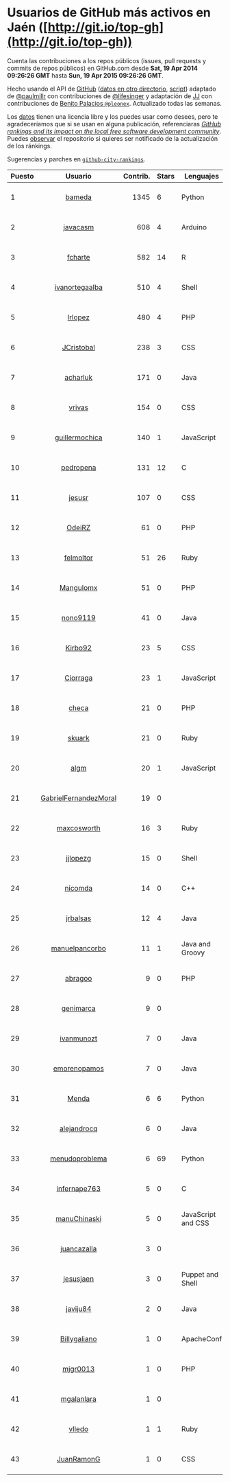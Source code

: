 # Usuarios de GitHub más activos en Jaén ([http://git.io/top-gh](http://git.io/top-gh))



  Cuenta las contribuciones a los repos públicos (issues, pull requests y commits de repos públicos) en GitHub.com desde  **Sat, 19 Apr 2014 09:26:26 GMT** hasta **Sun, 19 Apr 2015 09:26:26 GMT**.

  Hecho usando el API de [GitHub](http://github.com) ([datos en otro directorio](https://github.com/JJ/top-github-users-data/tree/master/data), [script](https://github.com/JJ/top-github-users)) adaptado de [@paulmillr](https://github.com/paulmillr) con contribuciones de [@lifesinger](https://github.com/lifesinger) y adaptación de [JJ](http://jj.github.io) con contribuciones de [Benito Palacios `@pleonex`](http://github.com/pleonex). Actualizado todas las semanas.

  Los [datos](https://github.com/JJ/top-github-users-data/tree/master/data) tienen una licencia libre y los puedes usar como desees, pero te agradeceríamos que si se usan en alguna publicación, referenciaras [*GitHub rankings and its impact on the local free software development community*](https://thewinnower.com/papers/github-rankings-and-its-impact-on-the-local-free-software-development-community). Puedes [observar](https://github.com/JJ/top-github-users-data/subscription) el repositorio si quieres ser notificado de la actualización de los ránkings. 

  Sugerencias y parches en [`github-city-rankings`](http://github.com/JJ/github-city-rankings). 


| Puesto   |  Usuario  |Contrib.| Stars | Lenguajes   |      Lugar      |  Avatar  |
|----------|:---------:|-------:|-------|-------------|:---------------:|----------|
| 1 | [bameda](https://github.com/bameda) | 1345 | 6 | Python | Madrid, Jaén, Spain, España | <img src='https://avatars2.githubusercontent.com/u/877218?v=3&s=64' width='64' height='64' title='David Barragán Merino'> |
| 2 | [javacasm](https://github.com/javacasm) | 608 | 4 | Arduino | Granada, Jaén (Spain) | <img src='https://avatars3.githubusercontent.com/u/3841695?v=3&s=64' width='64' height='64' title='Jose Antonio Vacas'> |
| 3 | [fcharte](https://github.com/fcharte) | 582 | 14 | R | Jaén, Granada, Spain | <img src='https://avatars3.githubusercontent.com/u/8365501?v=3&s=64' width='64' height='64' title='Francisco Charte Ojeda'> |
| 4 | [ivanortegaalba](https://github.com/ivanortegaalba) | 510 | 4 | Shell | Granada, Jaén, Spain | <img src='https://avatars0.githubusercontent.com/u/5699976?v=3&s=64' width='64' height='64' title='Ivan Ortega Alba'> |
| 5 | [lrlopez](https://github.com/lrlopez) | 480 | 4 | PHP | Linares (Jaén) | <img src='https://avatars0.githubusercontent.com/u/547387?v=3&s=64' width='64' height='64' title='Luis Ramón López'> |
| 6 | [JCristobal](https://github.com/JCristobal) | 238 | 3 | CSS | Jaén, Granada | <img src='https://avatars0.githubusercontent.com/u/8878426?v=3&s=64' width='64' height='64' title='J. Cristóbal López'> |
| 7 | [acharluk](https://github.com/acharluk) | 171 | 0 | Java | Jaén, Granada, Spain | <img src='https://avatars3.githubusercontent.com/u/5154281?v=3&s=64' width='64' height='64' title='ACharLuk'> |
| 8 | [vrivas](https://github.com/vrivas) | 154 | 0 | CSS | Jaen, Jaén, Granada, Spain | <img src='https://avatars0.githubusercontent.com/u/3046042?v=3&s=64' width='64' height='64' title='Víctor Manuel Rivas Santos'> |
| 9 | [guillermochica](https://github.com/guillermochica) | 140 | 1 | JavaScript | Granada, de Jaén | <img src='https://avatars0.githubusercontent.com/u/9317092?v=3&s=64' width='64' height='64' title='Guillermo Chica Sabariego'> |
| 10 | [pedropena](https://github.com/pedropena) | 131 | 12 | C | Jaén, Spain | <img src='https://avatars3.githubusercontent.com/u/834583?v=3&s=64' width='64' height='64' title='Pedro Peña Pérez'> |
| 11 | [jesusr](https://github.com/jesusr) | 107 | 0 | CSS | Madrid/Jaén, Spain | <img src='https://avatars2.githubusercontent.com/u/1256168?v=3&s=64' width='64' height='64' title='Jesús R Peinado'> |
| 12 | [OdeiRZ](https://github.com/OdeiRZ) | 61 | 0 | PHP | Linares | <img src='https://avatars0.githubusercontent.com/u/8981290?v=3&s=64' width='64' height='64' title='Odei Riveiro Zafra'> |
| 13 | [felmoltor](https://github.com/felmoltor) | 51 | 26 | Ruby | Madrid / Jaén | <img src='https://avatars1.githubusercontent.com/u/846513?v=3&s=64' width='64' height='64' title='Felipe Molina de la Torre'> |
| 14 | [Mangulomx](https://github.com/Mangulomx) | 51 | 0 | PHP | Linares | <img src='https://avatars2.githubusercontent.com/u/5888094?v=3&s=64' width='64' height='64' title='Miguel Angulo Martínez'> |
| 15 | [nono9119](https://github.com/nono9119) | 41 | 0 | Java | Andújar | <img src='https://avatars3.githubusercontent.com/u/3900430?v=3&s=64' width='64' height='64' title='Antonio Martínez'> |
| 16 | [Kirbo92](https://github.com/Kirbo92) | 23 | 5 | CSS | Jaén | <img src='https://avatars1.githubusercontent.com/u/559575?v=3&s=64' width='64' height='64' title='Miguel Angel'> |
| 17 | [Ciorraga](https://github.com/Ciorraga) | 23 | 1 | JavaScript | Jaén, Andalucía, España | <img src='https://avatars2.githubusercontent.com/u/5888071?v=3&s=64' width='64' height='64' title='Miguel Ángel Ciórraga'> |
| 18 | [checa](https://github.com/checa) | 21 | 0 | PHP | Linares | <img src='https://avatars0.githubusercontent.com/u/5888087?v=3&s=64' width='64' height='64' title='Carlos A. Jurado Checa'> |
| 19 | [skuark](https://github.com/skuark) | 21 | 0 | Ruby | Jaén, Spain | <img src='https://avatars0.githubusercontent.com/u/454382?v=3&s=64' width='64' height='64' title='Jesús Manuel García Muñoz'> |
| 20 | [algm](https://github.com/algm) | 20 | 1 | JavaScript | Linares | <img src='https://avatars0.githubusercontent.com/u/146385?v=3&s=64' width='64' height='64' title='Antonio Gázquez'> |
| 21 | [GabrielFernandezMoral](https://github.com/GabrielFernandezMoral) | 19 | 0 |  | Jaén (Spain) | <img src='https://avatars3.githubusercontent.com/u/3704317?v=3&s=64' width='64' height='64' title='Gabriel Fernández Moral'> |
| 22 | [maxcosworth](https://github.com/maxcosworth) | 16 | 3 | Ruby | Jaén | <img src='https://avatars2.githubusercontent.com/u/389437?v=3&s=64' width='64' height='64' title='Miguel Á. Arroyo'> |
| 23 | [jjlopezg](https://github.com/jjlopezg) | 15 | 0 | Shell | Jaen | <img src='https://avatars2.githubusercontent.com/u/7646375?v=3&s=64' width='64' height='64' title='Juan Jose Lopez Garcia'> |
| 24 | [nicomda](https://github.com/nicomda) | 14 | 0 | C++ | Jaén | <img src='https://avatars2.githubusercontent.com/u/4690565?v=3&s=64' width='64' height='64' title='Nicolás Moral'> |
| 25 | [jrbalsas](https://github.com/jrbalsas) | 12 | 4 | Java | Jaén - Spain | <img src='https://avatars2.githubusercontent.com/u/356995?v=3&s=64' width='64' height='64' title='José Ramón Balsas'> |
| 26 | [manuelpancorbo](https://github.com/manuelpancorbo) | 11 | 1 | Java and Groovy | Jaén, Spain | <img src='https://avatars2.githubusercontent.com/u/9550738?v=3&s=64' width='64' height='64' title='Manuel Pancorbo'> |
| 27 | [abragoo](https://github.com/abragoo) | 9 | 0 | PHP | Linares (Jaen) | <img src='https://avatars3.githubusercontent.com/u/5719899?v=3&s=64' width='64' height='64' title='Abraham Orihuela Mayor'> |
| 28 | [genimarca](https://github.com/genimarca) | 9 | 0 |  | Jaén, Spain | <img src='https://avatars0.githubusercontent.com/u/6276927?v=3&s=64' width='64' height='64' title='Eugenio'> |
| 29 | [ivanmunozt](https://github.com/ivanmunozt) | 7 | 0 | Java | Martos (Jaén) | <img src='https://avatars2.githubusercontent.com/u/6499436?v=3&s=64' width='64' height='64' title='Iván Muñoz'> |
| 30 | [emorenopamos](https://github.com/emorenopamos) | 7 | 0 | Java | Torredonjimeno (Jaén)// Córdoba | <img src='https://avatars2.githubusercontent.com/u/7520581?v=3&s=64' width='64' height='64' title='Estefanía Moreno Pamos'> |
| 31 | [Menda](https://github.com/Menda) | 6 | 6 | Python | Jaén, Spain | <img src='https://avatars2.githubusercontent.com/u/23944?v=3&s=64' width='64' height='64' title='Rafa Muñoz'> |
| 32 | [alejandrocq](https://github.com/alejandrocq) | 6 | 0 | Java | Jaén/Granada - España | <img src='https://avatars1.githubusercontent.com/u/282431?v=3&s=64' width='64' height='64' title='Alejandro Castilla Quesada'> |
| 33 | [menudoproblema](https://github.com/menudoproblema) | 6 | 69 | Python | Jaén, Spain | <img src='https://avatars0.githubusercontent.com/u/976187?v=3&s=64' width='64' height='64' title='Vicente Ruiz'> |
| 34 | [infernape763](https://github.com/infernape763) | 5 | 0 | C | Jaen, España | <img src='https://avatars3.githubusercontent.com/u/5140558?v=3&s=64' width='64' height='64' title='Pedro Garau Martinez'> |
| 35 | [manuChinaski](https://github.com/manuChinaski) | 5 | 0 | JavaScript and CSS | jaen | <img src='https://avatars1.githubusercontent.com/u/7119886?v=3&s=64' width='64' height='64' title='manu'> |
| 36 | [juancazalla](https://github.com/juancazalla) | 3 | 0 |  | Jaén / Madrid | <img src='https://avatars0.githubusercontent.com/u/11631002?v=3&s=64' width='64' height='64' title='Juan Cazalla Estrella'> |
| 37 | [jesusjaen](https://github.com/jesusjaen) | 3 | 0 | Puppet and Shell | Jaén, Spain | <img src='https://avatars1.githubusercontent.com/u/1171916?v=3&s=64' width='64' height='64' title='Jesús Jaén Díaz'> |
| 38 | [javiju84](https://github.com/javiju84) | 2 | 0 | Java | Jaén | <img src='https://avatars2.githubusercontent.com/u/9318191?v=3&s=64' width='64' height='64' title='Javier'> |
| 39 | [Billygaliano](https://github.com/Billygaliano) | 1 | 0 | ApacheConf | Jaén | <img src='https://avatars2.githubusercontent.com/u/1250392?v=3&s=64' width='64' height='64' title='Guillermo'> |
| 40 | [mjgr0013](https://github.com/mjgr0013) | 1 | 0 | PHP | Jaén | <img src='https://avatars1.githubusercontent.com/u/8981247?v=3&s=64' width='64' height='64' title='Manuel Jesús García Ruiz'> |
| 41 | [mgalanlara](https://github.com/mgalanlara) | 1 | 0 |  | Jaén | <img src='https://avatars1.githubusercontent.com/u/11155625?v=3&s=64' width='64' height='64' title='Manuel Galán Lara'> |
| 42 | [vlledo](https://github.com/vlledo) | 1 | 1 | Ruby | Jaén | <img src='https://avatars0.githubusercontent.com/u/695429?v=3&s=64' width='64' height='64' title='Víctor'> |
| 43 | [JuanRamonG](https://github.com/JuanRamonG) | 1 | 0 | CSS | Jaén | <img src='https://avatars0.githubusercontent.com/u/4458029?v=3&s=64' width='64' height='64' title='Juan Ramón González Morales'> |
